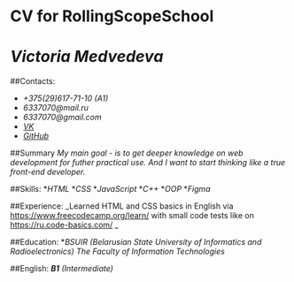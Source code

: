 # CV for RollingScopeSchool

# _**Victoria Medvedeva**_

##Contacts:
* _+375(29)617-71-10 (A1)_
* _6337070@mail.ru_
* _6337070@gmail.com_
* _[VK](https://vk.com/medvedeva903)_
* _[GitHub](https://github.com/victory-vi)_

##Summary
_My main goal - is to get deeper knowledge on web development for futher practical use. And I want to start thinking like a true front-end developer._

##Skills:
*_HTML_
*_CSS_
*_JavaScript_
*_C++_
*_OOP_
*_Figma_

##Experience:
_Learned HTML and CSS basics in English via https://www.freecodecamp.org/learn/ with small code tests like on https://ru.code-basics.com/ _

##Education:
*_*BSUIR (Belarusian State University of Informatics and Radioelectronics)*_
_The Faculty of Information Technologies_

##English:
_**B1** (Intermediate)_
